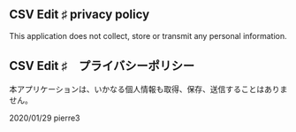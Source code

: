 ## CSV Edit ♯ privacy policy
This application does not collect, store or transmit any personal information.


## CSV Edit ♯　プライバシーポリシー
本アプリケーションは、いかなる個人情報も取得、保存、送信することはありません。

2020/01/29 pierre3